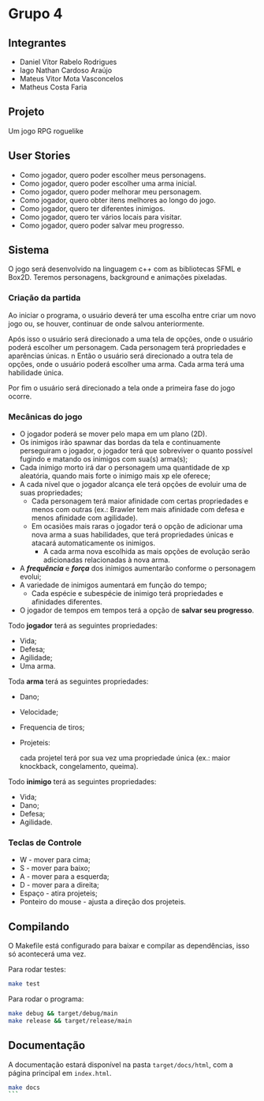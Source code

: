 # Grupo 4
## Integrantes
- Daniel Vítor Rabelo Rodrigues
- Iago Nathan Cardoso Araújo
- Mateus Vitor Mota Vasconcelos
- Matheus Costa Faria
## Projeto
Um jogo RPG roguelike
## User Stories
- Como jogador, quero poder escolher meus personagens.
- Como jogador, quero poder escolher uma arma inicial.
- Como jogador, quero poder melhorar meu personagem.
- Como jogador, quero obter itens melhores ao longo do jogo.
- Como jogador, quero ter diferentes inimigos.
- Como jogador, quero ter vários locais para visitar.
- Como jogador, quero poder salvar meu progresso.

## Sistema
O jogo será desenvolvido na linguagem c++ com as bibliotecas SFML e Box2D. Teremos personagens, background e animações pixeladas.

### Criação da partida
Ao iniciar o programa, o usuário deverá ter uma escolha entre criar um novo jogo ou, se houver, continuar de onde salvou anteriormente. 

Após isso o usuário será direcionado a uma tela de opções, onde o usuário poderá escolher um personagem. Cada personagem terá propriedades e aparências únicas.
n
Então o usuário será direcionado a outra tela de opções, onde o usuário poderá escolher uma arma. Cada arma terá uma habilidade única.

Por fim o usuário será direcionado a tela onde a primeira fase do jogo ocorre.

### Mecânicas do jogo
- O jogador poderá se mover pelo mapa em um plano (2D).
- Os inimigos irão spawnar das bordas da tela e continuamente perseguiram o jogador, o jogador terá que sobreviver o quanto possível fugindo e matando os inimigos com sua(s) arma(s);
- Cada inimigo morto irá dar o personagem uma quantidade de xp aleatória, quando mais forte o inimigo mais xp ele oferece;
- A cada nível que o jogador alcança ele terá opções de evoluir uma de suas propriedades;
    - Cada personagem terá maior afinidade com certas propriedades e menos com outras (ex.: Brawler tem mais afinidade com defesa e menos afinidade com agilidade).
    - Em ocasiões mais raras o jogador terá o opção de adicionar uma nova arma a suas habilidades, que terá propriedades únicas e atacará automaticamente os inimigos.
        - A cada arma nova escolhida as mais opções de evolução serão adicionadas relacionadas à nova arma.
- A ***frequência*** e ***força*** dos inimigos aumentarão conforme o personagem evolui;
- A variedade de inimigos aumentará em função do tempo;
    - Cada espécie e subespécie de inimigo terá propriedades e afinidades diferentes.
- O jogador de tempos em tempos terá a opção de **salvar seu progresso**.

Todo **jogador** terá as seguintes propriedades:

- Vida;
- Defesa;
- Agilidade;
- Uma arma.

Toda **arma** terá as seguintes propriedades:

- Dano;
- Velocidade;
- Frequencia de tiros;
- Projeteis:
    
    cada projetel terá por sua vez uma propriedade única (ex.: maior knockback, congelamento, queima).
    

Todo **inimigo** terá as seguintes propriedades:

- Vida;
- Dano;
- Defesa;
- Agilidade.


### Teclas de Controle
- W - mover para cima;
- S - mover para baixo;
- A - mover para a esquerda;
- D - mover para a direita;
- Espaço - atira projeteis;
- Ponteiro do mouse - ajusta a direção dos projeteis.


## Compilando
O Makefile está configurado para baixar e compilar as dependências, isso só acontecerá uma vez.

Para rodar testes:
```sh
make test
```
Para rodar o programa:
```sh
make debug && target/debug/main
make release && target/release/main
```

## Documentação
A documentação estará disponível na pasta `target/docs/html`, com a página principal em `index.html`.
````sh
make docs
```
